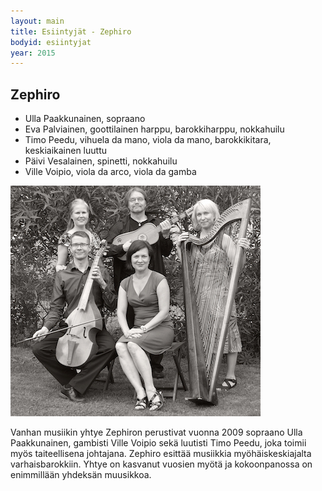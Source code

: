 ```yaml
---
layout: main
title: Esiintyjät - Zephiro
bodyid: esiintyjat
year: 2015
---
```

## Zephiro

- Ulla Paakkunainen, sopraano
- Eva Palviainen, goottilainen harppu, barokkiharppu, nokkahuilu
- Timo Peedu, vihuela da mano, viola da mano, barokkikitara, keskiaikainen luuttu
- Päivi Vesalainen, spinetti, nokkahuilu
- Ville Voipio, viola da arco, viola da gamba

![Zephiro](zephiro.jpg)

Vanhan musiikin yhtye Zephiron perustivat vuonna 2009 sopraano Ulla Paakkunainen, gambisti Ville Voipio sekä luutisti Timo Peedu, joka toimii myös taiteellisena johtajana. Zephiro esittää musiikkia myöhäiskeskiajalta varhaisbarokkiin. 
Yhtye on kasvanut vuosien myötä ja kokoonpanossa on enimmillään yhdeksän muusikkoa.
